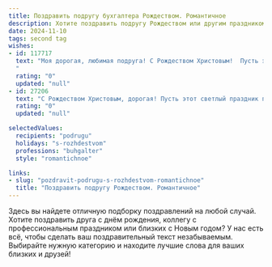```yaml
---
title: Поздравить подругу бухгалтера Рождеством. Романтичное
description: Хотите поздравить подругу Рождеством или другим праздником? Наш ИИ создаст незабываемое поздравление, а вы обязательно выделитесь среди других.  
date: 2024-11-10
tags: second tag
wishes:
- id: 117717
  text: "Моя дорогая, любимая подруга! С Рождеством Христовым!  Пусть этот светлый праздник наполнит твою жизнь  теплотой, любовью и счастьем, как сияет звезда на вершине елки. Желаю тебе, мой прекрасный бухгалтер, чтобы все твои счета были в полном порядке,  а душа пела от радости и безмятежности. Пусть в твоём сердце всегда царит  романтика и волшебство, а каждый новый день будет  наполнен  чудесными мгновениями.  С Рождеством!
  "
  rating: "0"
  updated: "null"
- id: 27206
  text: "С Рождеством Христовым, дорогая! Пусть этот светлый праздник принесет в твой дом не только снежные хлопья, но и теплые чувства, которые сделают каждый день особенным. Твоя профессиональная точность и внимательность в работе – это искра, которая зажигает лучи надежды и успеха. Пусть в этот Рождественский вечер все заботы уступят место романтике и радости общения с близкими. С любовью и наилучшими пожеланиями!"
  rating: "0"
  updated: "null"

selectedValues:
  recipients: "podrugu"
  holidays: "s-rozhdestvom"
  professions: "buhgalter"
  style: "romantichnoe"

links:
- slug: "pozdravit-podrugu-s-rozhdestvom-romantichnoe"
  title: "Поздравить подругу Рождеством. Романтичное"
---
```


Здесь вы найдете отличную подборку поздравлений на любой случай.
Хотите поздравить друга с днём рождения, коллегу с профессиональным праздником или близких с Новым годом? У нас есть всё, чтобы сделать ваш поздравительный текст незабываемым. Выбирайте нужную категорию и находите лучшие слова для ваших близких и друзей!
